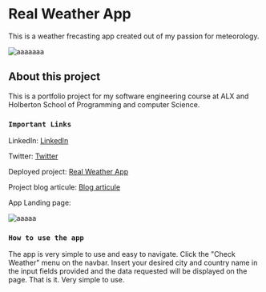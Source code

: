 # Real Weather App

This is a weather frecasting app created out of my passion for
meteorology.

![aaaaaaa](https://github.com/ael-urrim/RealWeather-App/assets/80631962/82482367-2020-44dc-83a7-6436bfc5f183)

## About this project

This is a portfolio project for my software engineering
course at ALX and Holberton School of Programming and computer
Science.

### `Important Links`
LinkedIn: [LinkedIn](https://www.linkedin.com/in/samuel-obanijesu-86b272212/)

Twitter: [Twitter](https://twitter.com/ael_urrim)

Deployed project: [Real Weather App](https://alxweatherapp.netlify.app/)

Project blog articule: [Blog articule](https://www.linkedin.com/pulse/weather-app-portfolio-project-samuel-obanijesu)

App Landing page:

![aaaaa](https://github.com/ael-urrim/RealWeather-App/assets/80631962/1a78b2b3-767c-464b-9bf3-6ead274a9a11)

### `How to use the app`
The app is very simple to use and easy to navigate.
Click the "Check Weather" menu on the navbar. Insert your desired city and country name in the input fields provided and the data requested will be displayed on the page. That is it. Very simple to use.
